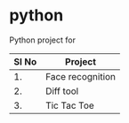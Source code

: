 # python
Python project for 

|Sl No|Project|
|---|---|
|1.|Face recognition|
|2.|Diff tool|
|3.|Tic Tac Toe|
